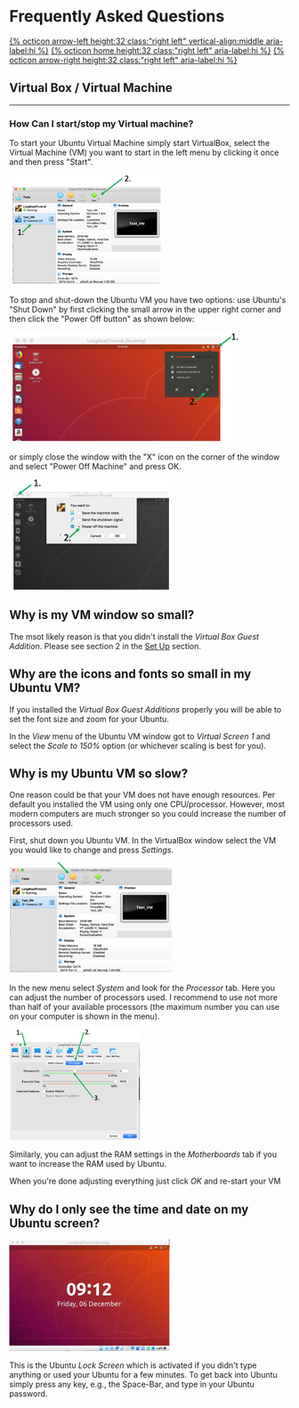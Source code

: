 
# Frequently Asked Questions

[{% octicon arrow-left height:32 class:"right left" vertical-align:middle aria-label:hi %}](APP.md) [{% octicon home height:32 class:"right left" aria-label:hi %}](index.md) [{% octicon arrow-right height:32 class:"right left" aria-label:hi %}](APP_TOOLS.md)
## Virtual Box / Virtual Machine
----

### How Can I start/stop my Virtual machine?

To start your Ubuntu Virtual Machine simply start VirtualBox, select the Virtual Machine (VM) you want to start in the left menu by clicking it once and then press "Start".

<img src="figures/FAQS_1.png" height="200px">

To stop and shut-down the Ubuntu VM you have two options: use Ubuntu's "Shut Down" by first clicking the small arrow in the upper right corner and then click the "Power Off button" as shown below:

<img src="figures/FAQS_2.png" height="200px">

or simply close the window with the "X" icon on the corner of the window and select "Power Off Machine" and press OK.

<img src="figures/FAQS_3.png" height="200px">

## Why is my VM window so small?

The msot likely reason is that you didn't install the *Virtual Box Guest Addition*. Please see section 2 in the [Set Up](SU.md) section.

## Why are the icons and fonts so small in my Ubuntu VM?

If you installed the *Virtual Box Guest Additions* properly you will be able to set the font size and zoom for your Ubuntu.

In the *View* menu of the Ubuntu VM window got to *Virtual Screen 1* and select the *Scale to 150%* option (or whichever scaling is best for you).

## Why is my Ubuntu VM so slow?

One reason could be that your VM does not have enough resources. Per default you installed the VM using only one CPU/processor. However, most modern computers are much stronger so you could increase the number of processors used.

First, shut down you Ubuntu VM. In the VirtualBox window select the VM you would like to change and press *Settings*.

<img src="figures/FAQS_4.png" height="200px">

In the new menu select *System* and look for the *Processor* tab. Here you can adjust the number of processors used. I recommend to use not more than half of your available processors (the maximum number you can use on your computer is shown in the menu).

<img src="figures/FAQS_5.png" height="200px">

Similarly, you can adjust the RAM settings in the *Motherboards* tab if you want to increase the RAM used by Ubuntu.

When you're done adjusting everything just click *OK* and re-start your VM


## Why do I only see the time and date on my Ubuntu screen?

<img src="figures/FAQS_6.png" height="200px">

This is the Ubuntu *Lock Screen* which is activated if you didn't type anything or used your Ubuntu for a few minutes. To get back into Ubuntu simply press any key, e.g., the Space-Bar, and type in your Ubuntu password.



